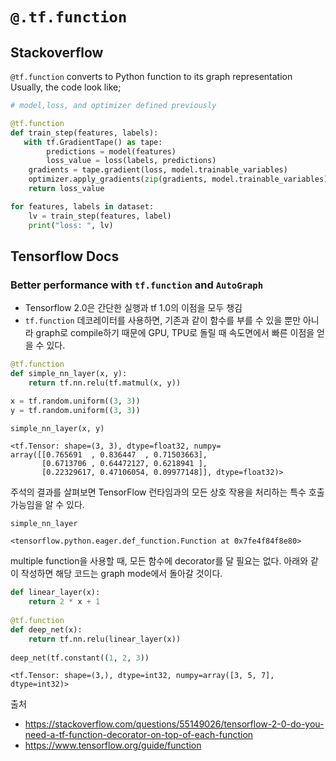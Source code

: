 # `@.tf.function`
## Stackoverflow

`@tf.function` converts to Python function to its graph representation
Usually, the code look like;
```python
# model,loss, and optimizer defined previously

@tf.function
def train_step(features, labels):
   with tf.GradientTape() as tape:
        predictions = model(features)
        loss_value = loss(labels, predictions)
    gradients = tape.gradient(loss, model.trainable_variables)
    optimizer.apply_gradients(zip(gradients, model.trainable_variables))
    return loss_value

for features, labels in dataset:
    lv = train_step(features, label)
    print("loss: ", lv)
```

## Tensorflow Docs
### Better performance with `tf.function` and `AutoGraph`
- Tensorflow 2.0은 간단한 실행과 tf 1.0의 이점을 모두 챙김
- `tf.function` 데코레이터를 사용하면, 기존과 같이 함수를 부를 수 있을 뿐만 아니라 graph로 compile하기 때문에 GPU, TPU로 돌릴 때 속도면에서 빠른 이점을 얻을 수 있다.
```python
@tf.function
def simple_nn_layer(x, y):
    return tf.nn.relu(tf.matmul(x, y))

x = tf.random.uniform((3, 3))
y = tf.random.uniform((3, 3))

simple_nn_layer(x, y)
```
```
<tf.Tensor: shape=(3, 3), dtype=float32, numpy=
array([[0.765691  , 0.836447  , 0.71503663],
       [0.6713706 , 0.64472127, 0.6218941 ],
       [0.22329617, 0.47106054, 0.09977148]], dtype=float32)>
```
주석의 결과를 살펴보면 TensorFlow 런타임과의 모든 상호 작용을 처리하는 특수 호출 가능임을 알 수 있다.
```
simple_nn_layer
```
```
<tensorflow.python.eager.def_function.Function at 0x7fe4f84f8e80>
```
multiple function을 사용할 때, 모든 함수에 decorator를 달 필요는 없다. 아래와 같이 작성하면 해당 코드는 graph mode에서 돌아갈 것이다.
```python
def linear_layer(x):
    return 2 * x + 1
    
@tf.function
def deep_net(x):
    return tf.nn.relu(linear_layer(x))
    
deep_net(tf.constant((1, 2, 3))
```
```
<tf.Tensor: shape=(3,), dtype=int32, numpy=array([3, 5, 7], dtype=int32)>
```



출처
- https://stackoverflow.com/questions/55149026/tensorflow-2-0-do-you-need-a-tf-function-decorator-on-top-of-each-function
- https://www.tensorflow.org/guide/function

